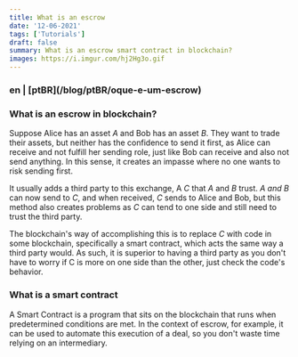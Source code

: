 ```yaml
---
title: What is an escrow
date: '12-06-2021'
tags: ['Tutorials']
draft: false
summary: What is an escrow smart contract in blockchain?
images: https://i.imgur.com/hj2Hg3o.gif
---
```


<h3>en | [ptBR](/blog/ptBR/oque-e-um-escrow)</h3>

### What is an escrow in blockchain?

Suppose Alice has an asset _A_ and Bob has an asset _B_. They want to trade their assets, but neither has the confidence to send it first, as Alice can receive and not fulfill her sending role, just like Bob can receive and also not send anything. In this sense, it creates an impasse where no one wants to risk sending first.

It usually adds a third party to this exchange, A _C_ that _A_ and _B_ trust. _A and B_ can now send to _C_, and when received, _C_ sends to Alice and Bob, but this method also creates problems as _C_ can tend to one side and still need to trust the third party.

The blockchain's way of accomplishing this is to replace _C_ with code in some blockchain, specifically a smart contract, which acts the same way a third party would. As such, it is superior to having a third party as you don't have to worry if C is more on one side than the other, just check the code's behavior.

### What is a smart contract

A Smart Contract is a program that sits on the blockchain that runs when predetermined conditions are met. In the context of escrow, for example, it can be used to automate this execution of a deal, so you don't waste time relying on an intermediary.
